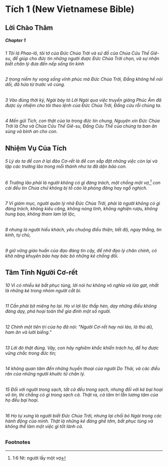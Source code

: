 
# Tích 1 (New Vietnamese Bible)
## Lời Chào Thăm

##### Chapter 1
###### 1 Tôi là Phao-lô, tôi tớ của Đức Chúa Trời và sứ đồ của Chúa Cứu Thế Giê-su, để giúp cho đức tin những người được Đức Chúa Trời chọn, và sự nhận biết chân lý đưa đến nếp sống tin kính  
###### 2 trong niềm hy vọng sống vĩnh phúc mà Đức Chúa Trời, Đấng không hề nói dối, đã hứa từ trước vô cùng.  
###### 3 Vào đúng thời kỳ, Ngài bày tỏ Lời Ngài qua việc truyền giảng Phúc Âm đã được ủy nhiệm cho tôi theo lệnh của Đức Chúa Trời, Đấng cứu rỗi chúng ta.

###### 4 Mến gửi Tích, con thật của ta trong đức tin chung. Nguyện xin Đức Chúa Trời là Cha và Chúa Cứu Thế Giê-su, Đấng Cứu Thế của chúng ta ban ân sủng và bình an cho con.

## Nhiệm Vụ Của Tích

###### 5 Lý do ta để con ở lại đảo Cơ-rết là để con sắp đặt những việc còn lại và lập các trưởng lão trong mỗi thành như ta đã dặn bảo con.  
###### 6 Trưởng lão phải là người không có gì đáng trách, một chồng một vợ,[^a] con cái đều tin Chúa chứ không bị tố cáo là phóng đãng hay ngỗ nghịch.  
###### 7 Vì giám mục, người quản lý nhà Đức Chúa Trời, phải là người không có gì đáng trách, không kiêu căng, không nóng tính, không nghiện rượu, không hung bạo, không tham lam lợi lộc,  
###### 8 nhưng là người hiếu khách, yêu chuộng điều thiện, tiết độ, ngay thẳng, tin kính, tự chủ,  
###### 9 giữ vững giáo huấn của đạo đáng tin cậy, để nhờ đạo lý chân chính, có khả năng khuyên bảo hay bác bỏ những kẻ chống đối.

## Tâm Tính Người Cơ-rết

###### 10 Vì có nhiều kẻ bất phục tùng, lời nói hư không vô nghĩa và lừa gạt, nhất là những kẻ trong nhóm người cắt bì.  
###### 11 Cần phải bịt miệng họ lại. Họ vì lợi lộc thấp hèn, dạy những điều không đáng dạy, phá hoại toàn thể gia đình một số người.  
###### 12 Chính một tiên tri của họ đã nói: "Người Cơ-rết hay nói láo, là thú dữ, ham ăn và lười biếng."  
###### 13 Lời đó thật đúng. Vậy, con hãy nghiêm khắc khiển trách họ, để họ được vững chắc trong đức tin;  
###### 14 không quan tâm đến những huyền thoại của người Do Thái, và các điều răn của những người khước từ chân lý.  
###### 15 Đối với người trong sạch, tất cả đều trong sạch, nhưng đối với kẻ bại hoại vô tín, thì chẳng có gì trong sạch cả. Thật ra, cả tâm trí lẫn lương tâm của họ đều bại hoại.  
###### 16 Họ tự xưng là người biết Đức Chúa Trời, nhưng lại chối bỏ Ngài trong các hành động của mình. Thật là những kẻ đáng ghê tởm, bất phục tùng và không thể làm một việc gì tốt lành cả.

### Footnotes
[^a]: 1:6 Nt: người lấy một vợ


